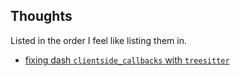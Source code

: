 ## Thoughts
Listed in the order I feel like listing them in.

- [fixing dash `clientside_callbacks` with `treesitter`](./dash-clientside-treesitter.html)
